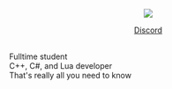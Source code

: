<p align="center">
  <a>
  <p align="center"><img src="https://discord.c99.nl/widget/theme-3/1115380701722853376.png"></p>
    <a href="https://discord.com/users/1115380701722853376"><p style="text-align: center;"align="center">Discord</p></a>
  </a><br>
  Fulltime student <br>
  C++, C#, and Lua developer<br>
  That's really all you need to know<br> 
</p>

